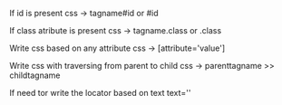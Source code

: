 If id is present 
css -> tagname#id or #id

If class atribute is present
css ->  tagname.class or .class

Write css based on any attribute 
css -> [attribute='value']

Write css with traversing from parent to child
css -> parenttagname >> childtagname

If need tor write the locator based on text
text=''